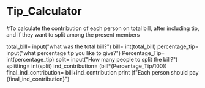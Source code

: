 # Tip_Calculator
#To calculate the contribution of each person on total bill, after including tip, and if they want to split among the present members

total_bill= input("what was the total bill?")
bill= int(total_bill)
percentage_tip= input("what percentage tip you like to give?")
Percentage_Tip= int(percentage_tip)
split= input("How many people to split the bill?")
splitting= int(split)
ind_contribution= (bill*(Percentage_Tip/100))
final_ind_contribution= bill+ind_contribution
print (f"Each person should pay {final_ind_contribution}")
